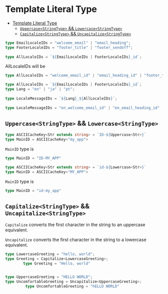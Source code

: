 # Template Literal Type

- [Template Literal Type](#template-literal-type)
  - [`Uppercase<StringType>` && `Lowercase<StringType>`](#uppercasestringtype--lowercasestringtype)
  - [`Capitalize<StringType>` && `Uncapitalize<StringType>`](#capitalizestringtype--uncapitalizestringtype)

```typescript 
type EmailLocaleIDs = "welcome_email" | "email_heading";
type FooterLocaleIDs = "footer_title" | "footer_sendoff";
 
type AllLocaleIDs = `${EmailLocaleIDs | FooterLocaleIDs}_id`;
```

AllLocaleIDs will be 
```typescript 
type AllLocaleIDs = "welcome_email_id" | "email_heading_id" | "footer_title_id" | "footer_sendoff_id"
```


```typescript
type AllLocaleIDs = `${EmailLocaleIDs | FooterLocaleIDs}_id`;
type Lang = "en" | "ja" | "pt";
 
type LocaleMessageIDs = `${Lang}_${AllLocaleIDs}`;
            
type LocaleMessageIDs = "en_welcome_email_id" | "en_email_heading_id" | "en_footer_title_id" | "en_footer_sendoff_id" | "ja_welcome_email_id" | "ja_email_heading_id" | "ja_footer_title_id" | "ja_footer_sendoff_id" | "pt_welcome_email_id" | "pt_email_heading_id" | "pt_footer_title_id" | "pt_footer_sendoff_id"
```


## `Uppercase<StringType>` && `Lowercase<StringType>`

```typescript
type ASCIICacheKey<Str extends string> = `ID-${Uppercase<Str>}`
type MainID = ASCIICacheKey<"my_app">
```
`MainID` type is 
```typescript
type MainID = "ID-MY_APP"
```

```typescript
type ASCIICacheKey<Str extends string> = `id-${Lowercase<Str>}`
type MainID = ASCIICacheKey<"MY_APP">
```
`MainID` type is
```typescript
type MainID = "id-my_app"
```

## `Capitalize<StringType>` && `Uncapitalize<StringType>`

`Capitalize` converts the first character in the string to an uppercase equivalent.    

`Uncapitalize` converts the first character in the string to a lowercase equivalent.    

```typescript 
type LowercaseGreeting = "hello, world";
type Greeting = Capitalize<LowercaseGreeting>;
        type Greeting = "Hello, world"


type UppercaseGreeting = "HELLO WORLD";
type UncomfortableGreeting = Uncapitalize<UppercaseGreeting>;
         type UncomfortableGreeting = "hELLO WORLD"
```

